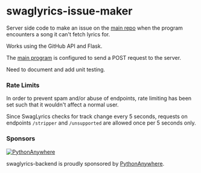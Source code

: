# swaglyrics-issue-maker
Server side code to make an issue on the [main repo](https://github.com/SwagLyrics/SwagLyrics-For-Spotify) when the 
program encounters a song it can't fetch lyrics for. 

Works using the GitHub API and Flask.

The [main program](https://github.com/SwagLyrics/SwagLyrics-For-Spotify/blob/fbe9428e3458e6cce1396133b84c229ccd974a9e/swaglyrics/cli.py#L57) is configured to send a POST request to the server.

Need to document and add unit testing.

### Rate Limits
In order to prevent spam and/or abuse of endpoints, rate limiting has been set such that it wouldn't affect a normal 
user.

Since SwagLyrics checks for track change every 5 seconds, requests on endpoints `/stripper` and `/unsupported` are 
allowed once per 5 seconds only.

### Sponsors
[![PythonAnywhere](https://www.pythonanywhere.com/static/anywhere/images/PA-logo-small.png)](https://www.pythonanywhere.com/)

swaglyrics-backend is proudly sponsored by [PythonAnywhere](https://www.pythonanywhere.com/).
